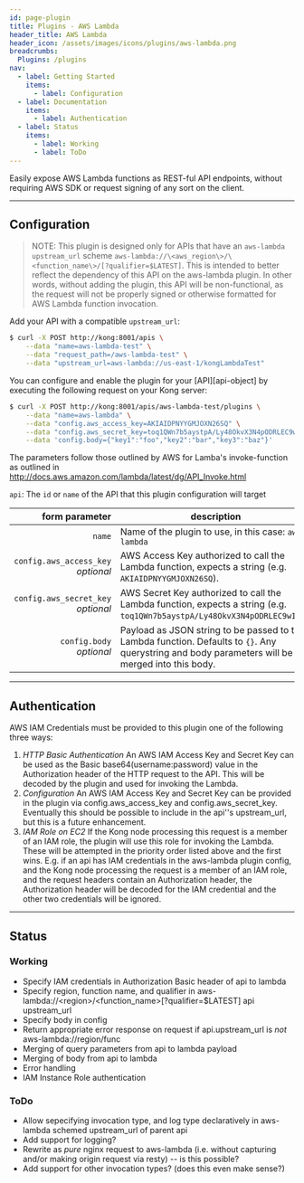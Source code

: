 ```yaml
---
id: page-plugin
title: Plugins - AWS Lambda
header_title: AWS Lambda
header_icon: /assets/images/icons/plugins/aws-lambda.png
breadcrumbs:
  Plugins: /plugins
nav:
  - label: Getting Started
    items:
      - label: Configuration
  - label: Documentation
    items:
      - label: Authentication
  - label: Status
    items:
      - label: Working
      - label: ToDo
---
```


Easily expose AWS Lambda functions as REST-ful API endpoints, without requiring AWS SDK or request signing of any sort on the client.

----

## Configuration
> NOTE: This plugin is designed only for APIs that have an `aws-lambda` `upstream_url` scheme `aws-lambda://\<aws_region\>/\<function_name\>/[?qualifier=$LATEST]`. This is intended to better reflect the dependency of this API on the aws-lambda plugin. In other words, without adding the plugin, this API will be non-functional, as the request will not be properly signed or otherwise formatted for AWS Lambda function invocation.

Add your API with a compatible `upstream_url`:

```bash
$ curl -X POST http://kong:8001/apis \
    --data "name=aws-lambda-test" \
    --data "request_path=/aws-lambda-test" \
    --data "upstream_url=aws-lambda://us-east-1/kongLambdaTest"
```

You can configure and enable the plugin for your [API][api-object] by executing the following request on your Kong server:

```bash
$ curl -X POST http://kong:8001/apis/aws-lambda-test/plugins \
    --data "name=aws-lambda" \
    --data "config.aws_access_key=AKIAIDPNYYGMJOXN26SQ" \
    --data "config.aws_secret_key=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" \
    --data 'config.body={"key1":"foo","key2":"bar","key3":"baz"}'
```

The parameters follow those outlined by AWS for Lamba's invoke-function as outlined in http://docs.aws.amazon.com/lambda/latest/dg/API_Invoke.html

`api`: The `id` or `name` of the API that this plugin configuration will target

form parameter                        | description
---:                                  | ---
`name`                                | Name of the plugin to use, in this case: `aws-lambda`
`config.aws_access_key`<br>*optional* | AWS Access Key authorized to call the Lambda function, expects a string (e.g. `AKIAIDPNYYGMJOXN26SQ`).
`config.aws_secret_key`<br>*optional* | AWS Secret Key authorized to call the Lambda function, expects a string (e.g. `toq1QWn7b5aystpA/Ly48OkvX3N4pODRLEC9wINw`).
`config.body`<br>*optional*           | Payload as JSON string to be passed to the Lambda function. Defaults to `{}`. Any querystring and body parameters will be merged into this body.

----

## Authentication
AWS IAM Credentials must be provided to this plugin one of the following three ways:
1. *HTTP Basic Authentication* An AWS IAM Access Key and Secret Key can be used as the Basic base64(username:password) value in the Authorization header of the HTTP request to the API. This will be decoded by the plugin and used for invoking the Lambda.
1. *Configuration* An AWS IAM Access Key and Secret Key can be provided in the plugin via config.aws_access_key and config.aws_secret_key. Eventually this should be possible to include in the api''s upstream_url, but this is a future enhancement.
1. *IAM Role on EC2* If the Kong node processing this request is a member of an IAM role, the plugin will use this role for invoking the Lambda.
These will be attempted in the priority order listed above and the first wins. E.g. if an api has IAM credentials in the aws-lambda plugin config, and the Kong node processing the request is a member of an IAM role, and the request headers contain an Authorization header, the Authorization header will be decoded for the IAM credential and the other two credentials will be ignored.

----

## Status
### Working
- Specify IAM credentials in Authorization Basic header of api to lambda
- Specify region, function name, and qualifier in aws-lambda://\<region>/\<function_name>[?qualifier=$LATEST] api upstream_url
- Specify body in config
- Return appropriate error response on request if api.upstream_url is *not* aws-lambda://region/func
- Merging of query parameters from api to lambda payload
- Merging of body from api to lambda
- Error handling
- IAM Instance Role authentication

### ToDo
- Allow sepecifying invocation type, and log type declaratively in aws-lambda schemed upstream_url of parent api
- Add support for logging?
- Rewrite as *pure* nginx request to aws-lambda (i.e. without capturing and/or making origin request via resty) -- is this possible?
- Add support for other invocation types? (does this even make sense?)

